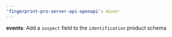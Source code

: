 ```yaml
---
'fingerprint-pro-server-api-openapi': minor
---
```


**events**: Add a `suspect` field to the `identification` product schema